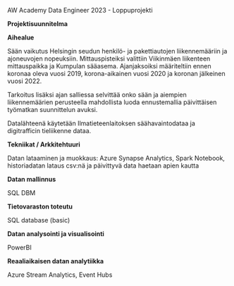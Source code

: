 AW Academy Data Engineer 2023 - Loppuprojekti

**Projektisuunnitelma**

**Aihealue**

Sään vaikutus Helsingin seudun henkilö- ja pakettiautojen liikennemääriin ja ajoneuvojen nopeuksiin. Mittauspisteiksi valittiin Viikinmäen liikenteen mittauspaikka ja Kumpulan sääasema. Ajanjaksoiksi määriteltiin ennen koronaa oleva vuosi 2019, korona-aikainen vuosi 2020 ja koronan jälkeinen vuosi 2022.

Tarkoitus lisäksi ajan salliessa selvittää onko sään ja aiempien liikennemäärien perusteella mahdollista luoda ennustemallia päivittäisen työmatkan suunnittelun avuksi.

Datalähteenä käytetään Ilmatieteenlaitoksen säähavaintodataa ja digitrafficin tieliikenne dataa.

**Tekniikat / Arkkitehtuuri**

Datan lataaminen ja muokkaus: Azure Synapse Analytics, Spark Notebook, historiadatan lataus csv:nä ja päivittyvä data haetaan apien kautta

**Datan mallinnus**

SQL DBM

**Tietovaraston toteutu**

SQL database (basic)

**Datan analysointi ja visualisointi** 

PowerBI

**Reaaliaikaisen datan analytiikka**

Azure Stream Analytics, Event Hubs

